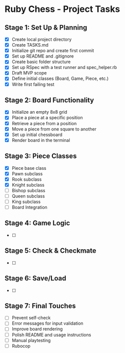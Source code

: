 # Ruby Chess - Project Tasks

## Stage 1: Set Up & Planning
- [x] Create local project directory
- [x] Create TASKS.md
- [x] Initialize git repo and create first commit
- [x] Set up README and .gitignore
- [x] Create basic folder structure
- [x] Set up RSpec with a test runner and spec_helper.rb
- [x] Draft MVP scope
- [x] Define initial classes (Board, Game, Piece, etc.)
- [x] Write first failing test

## Stage 2: Board Functionality
- [x] Initialize an empty 8x8 grid
- [x] Place a piece at a specific position
- [x] Retrieve a piece from a position
- [x] Move a piece from one square to another
- [x] Set up initial chessboard
- [x] Render board in the terminal

## Stage 3: Piece Classes
- [x] Piece base class
- [x] Pawn subclass
- [x] Rook subclass
- [x] Knight subclass
- [ ] Bishop subclass
- [ ] Queen subclass
- [ ] King subclass
- [ ] Board Integration

## Stage 4: Game Logic
- [ ]

## Stage 5: Check & Checkmate
- [ ]

## Stage 6: Save/Load
- [ ]

## Stage 7: Final Touches
- [ ] Prevent self-check
- [ ] Error messages for input validation
- [ ] Improve board rendering
- [ ] Polish README and usage instructions
- [ ] Manual playtesting
- [ ] Rubocop